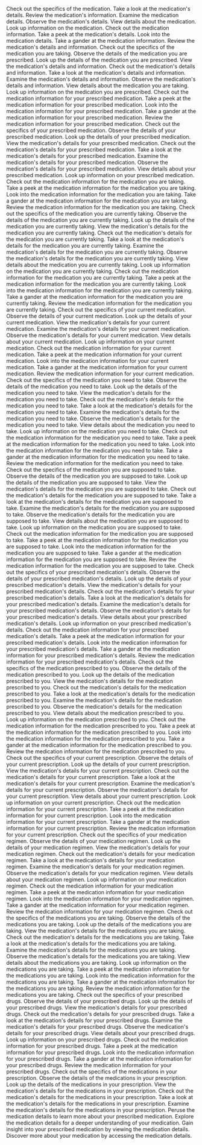 Check out the specifics of the medication.
Take a look at the medication's details.
Review the medication's information.
Examine the medication details.
Observe the medication's details.
View details about the medication.
Look up information on the medication.
Check out the medication information.
Take a peek at the medication's details.
Look into the medication details.
Take a gander at the medication information.
Review the medication's details and information.
Check out the specifics of the medication you are taking.
Observe the details of the medication you are prescribed.
Look up the details of the medication you are prescribed.
View the medication's details and information.
Check out the medication's details and information.
Take a look at the medication's details and information.
Examine the medication's details and information.
Observe the medication's details and information.
View details about the medication you are taking.
Look up information on the medication you are prescribed.
Check out the medication information for your prescribed medication.
Take a peek at the medication information for your prescribed medication.
Look into the medication information for your prescribed medication.
Take a gander at the medication information for your prescribed medication.
Review the medication information for your prescribed medication.
Check out the specifics of your prescribed medication.
Observe the details of your prescribed medication.
Look up the details of your prescribed medication.
View the medication's details for your prescribed medication.
Check out the medication's details for your prescribed medication.
Take a look at the medication's details for your prescribed medication.
Examine the medication's details for your prescribed medication.
Observe the medication's details for your prescribed medication.
View details about your prescribed medication.
Look up information on your prescribed medication.
Check out the medication information for the medication you are taking.
Take a peek at the medication information for the medication you are taking.
Look into the medication information for the medication you are taking.
Take a gander at the medication information for the medication you are taking.
Review the medication information for the medication you are taking.
Check out the specifics of the medication you are currently taking.
Observe the details of the medication you are currently taking.
Look up the details of the medication you are currently taking.
View the medication's details for the medication you are currently taking.
Check out the medication's details for the medication you are currently taking.
Take a look at the medication's details for the medication you are currently taking.
Examine the medication's details for the medication you are currently taking.
Observe the medication's details for the medication you are currently taking.
View details about the medication you are currently taking.
Look up information on the medication you are currently taking.
Check out the medication information for the medication you are currently taking.
Take a peek at the medication information for the medication you are currently taking.
Look into the medication information for the medication you are currently taking.
Take a gander at the medication information for the medication you are currently taking.
Review the medication information for the medication you are currently taking.
Check out the specifics of your current medication.
Observe the details of your current medication.
Look up the details of your current medication.
View the medication's details for your current medication.
Examine the medication's details for your current medication.
Observe the medication's details for your current medication.
View details about your current medication.
Look up information on your current medication.
Check out the medication information for your current medication.
Take a peek at the medication information for your current medication.
Look into the medication information for your current medication.
Take a gander at the medication information for your current medication.
Review the medication information for your current medication.
Check out the specifics of the medication you need to take.
Observe the details of the medication you need to take.
Look up the details of the medication you need to take.
View the medication's details for the medication you need to take.
Check out the medication's details for the medication you need to take.
Take a look at the medication's details for the medication you need to take.
Examine the medication's details for the medication you need to take.
Observe the medication's details for the medication you need to take.
View details about the medication you need to take.
Look up information on the medication you need to take.
Check out the medication information for the medication you need to take.
Take a peek at the medication information for the medication you need to take.
Look into the medication information for the medication you need to take.
Take a gander at the medication information for the medication you need to take.
Review the medication information for the medication you need to take.
Check out the specifics of the medication you are supposed to take.
Observe the details of the medication you are supposed to take.
Look up the details of the medication you are supposed to take.
View the medication's details for the medication you are supposed to take.
Check out the medication's details for the medication you are supposed to take.
Take a look at the medication's details for the medication you are supposed to take.
Examine the medication's details for the medication you are supposed to take.
Observe the medication's details for the medication you are supposed to take.
View details about the medication you are supposed to take.
Look up information on the medication you are supposed to take.
Check out the medication information for the medication you are supposed to take.
Take a peek at the medication information for the medication you are supposed to take.
Look into the medication information for the medication you are supposed to take.
Take a gander at the medication information for the medication you are supposed to take.
Review the medication information for the medication you are supposed to take.
Check out the specifics of your prescribed medication's details.
Observe the details of your prescribed medication's details.
Look up the details of your prescribed medication's details.
View the medication's details for your prescribed medication's details.
Check out the medication's details for your prescribed medication's details.
Take a look at the medication's details for your prescribed medication's details.
Examine the medication's details for your prescribed medication's details.
Observe the medication's details for your prescribed medication's details.
View details about your prescribed medication's details.
Look up information on your prescribed medication's details.
Check out the medication information for your prescribed medication's details.
Take a peek at the medication information for your prescribed medication's details.
Look into the medication information for your prescribed medication's details.
Take a gander at the medication information for your prescribed medication's details.
Review the medication information for your prescribed medication's details.
Check out the specifics of the medication prescribed to you.
Observe the details of the medication prescribed to you.
Look up the details of the medication prescribed to you.
View the medication's details for the medication prescribed to you.
Check out the medication's details for the medication prescribed to you.
Take a look at the medication's details for the medication prescribed to you.
Examine the medication's details for the medication prescribed to you.
Observe the medication's details for the medication prescribed to you.
View details about the medication prescribed to you.
Look up information on the medication prescribed to you.
Check out the medication information for the medication prescribed to you.
Take a peek at the medication information for the medication prescribed to you.
Look into the medication information for the medication prescribed to you.
Take a gander at the medication information for the medication prescribed to you.
Review the medication information for the medication prescribed to you.
Check out the specifics of your current prescription.
Observe the details of your current prescription.
Look up the details of your current prescription.
View the medication's details for your current prescription.
Check out the medication's details for your current prescription.
Take a look at the medication's details for your current prescription.
Examine the medication's details for your current prescription.
Observe the medication's details for your current prescription.
View details about your current prescription.
Look up information on your current prescription.
Check out the medication information for your current prescription.
Take a peek at the medication information for your current prescription.
Look into the medication information for your current prescription.
Take a gander at the medication information for your current prescription.
Review the medication information for your current prescription.
Check out the specifics of your medication regimen.
Observe the details of your medication regimen.
Look up the details of your medication regimen.
View the medication's details for your medication regimen.
Check out the medication's details for your medication regimen.
Take a look at the medication's details for your medication regimen.
Examine the medication's details for your medication regimen.
Observe the medication's details for your medication regimen.
View details about your medication regimen.
Look up information on your medication regimen.
Check out the medication information for your medication regimen.
Take a peek at the medication information for your medication regimen.
Look into the medication information for your medication regimen.
Take a gander at the medication information for your medication regimen.
Review the medication information for your medication regimen.
Check out the specifics of the medications you are taking.
Observe the details of the medications you are taking.
Look up the details of the medications you are taking.
View the medication's details for the medications you are taking.
Check out the medication's details for the medications you are taking.
Take a look at the medication's details for the medications you are taking.
Examine the medication's details for the medications you are taking.
Observe the medication's details for the medications you are taking.
View details about the medications you are taking.
Look up information on the medications you are taking.
Take a peek at the medication information for the medications you are taking.
Look into the medication information for the medications you are taking.
Take a gander at the medication information for the medications you are taking.
Review the medication information for the medications you are taking.
Check out the specifics of your prescribed drugs.
Observe the details of your prescribed drugs.
Look up the details of your prescribed drugs.
View the medication's details for your prescribed drugs.
Check out the medication's details for your prescribed drugs.
Take a look at the medication's details for your prescribed drugs.
Examine the medication's details for your prescribed drugs.
Observe the medication's details for your prescribed drugs.
View details about your prescribed drugs.
Look up information on your prescribed drugs.
Check out the medication information for your prescribed drugs.
Take a peek at the medication information for your prescribed drugs.
Look into the medication information for your prescribed drugs.
Take a gander at the medication information for your prescribed drugs.
Review the medication information for your prescribed drugs.
Check out the specifics of the medications in your prescription.
Observe the details of the medications in your prescription.
Look up the details of the medications in your prescription.
View the medication's details for the medications in your prescription.
Check out the medication's details for the medications in your prescription.
Take a look at the medication's details for the medications in your prescription.
Examine the medication's details for the medications in your prescription.
Peruse the medication details to learn more about your prescribed medication.
Explore the medication details for a deeper understanding of your medication.
Gain insight into your prescribed medication by viewing the medication details.
Discover more about your medication by accessing the medication details.
